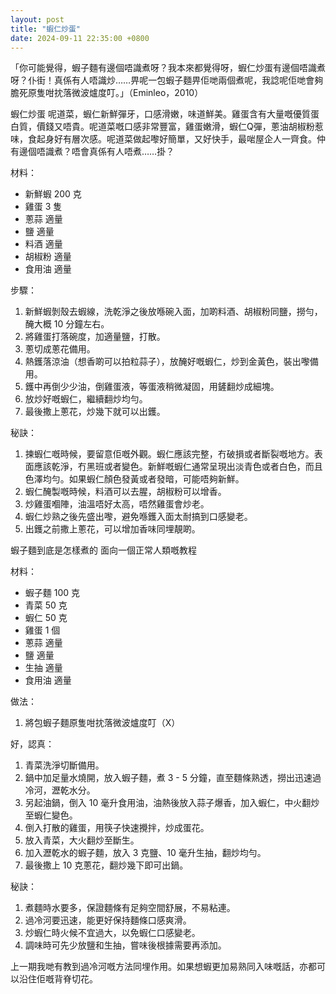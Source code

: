 ```yaml
---
layout: post
title: "蝦仁炒蛋"
date: 2024-09-11 22:35:00 +0800
---
```


「你可能覺得，蝦子麵有邊個唔識煮呀？我本來都覺得呀，蝦仁炒蛋有邊個唔識煮呀？仆街！真係有人唔識炒……畀呢一包蝦子麵畀佢哋兩個煮呢，我諗呢佢哋會夠膽死原隻咁抌落微波爐度叮。」（Eminleo，2010）

蝦仁炒蛋
呢道菜，蝦仁新鮮彈牙，口感滑嫩，味道鮮美。雞蛋含有大量嘅優質蛋白質，價錢又唔貴。呢道菜嘅口感非常豐富，雞蛋嫩滑，蝦仁Q彈，蔥油胡椒粉惹味，食起身好有層次感。呢道菜做起嚟好簡單，又好快手，最啱屋企人一齊食。仲有邊個唔識煮？唔會真係有人唔煮……掛？

材料：
- 新鮮蝦  200 克
- 雞蛋  3 隻
- 蔥蒜 適量
- 鹽 適量
- 料酒 適量
- 胡椒粉 適量
- 食用油 適量

步驟：
1. 新鮮蝦剝殼去蝦線，洗乾淨之後放喺碗入面，加啲料酒、胡椒粉同鹽，撈勻，醃大概 10 分鐘左右。
2. 將雞蛋打落碗度，加適量鹽，打散。
3. 蔥切成蔥花備用。
4. 熱鑊落涼油（想香啲可以拍粒蒜子），放醃好嘅蝦仁，炒到金黃色，裝出嚟備用。
5. 鑊中再倒少少油，倒雞蛋液，等蛋液稍微凝固，用鏟翻炒成細塊。
6. 放炒好嘅蝦仁，繼續翻炒均勻。
7. 最後撒上蔥花，炒幾下就可以出鑊。

秘訣：
1. 揀蝦仁嘅時候，要留意佢嘅外觀。蝦仁應該完整，冇破損或者斷裂嘅地方。表面應該乾淨，冇黑班或者變色。新鮮嘅蝦仁通常呈現出淡青色或者白色，而且色澤均勻。如果蝦仁顏色發黃或者發暗，可能唔夠新鮮。 
2. 蝦仁醃製嘅時候，料酒可以去腥，胡椒粉可以增香。
3. 炒雞蛋嗰陣，油溫唔好太高，唔然雞蛋會炒老。
4. 蝦仁炒熟之後先盛出嚟，避免喺鑊入面太耐搞到口感變老。
5. 出鑊之前撒上蔥花，可以增加香味同埋靚啲。 

蝦子麵到底是怎樣煮的
面向一個正常人類嘅教程

材料：
- 蝦子麵 100 克
- 青菜 50 克
- 蝦仁 50 克
- 雞蛋 1 個
- 蔥蒜 適量
- 鹽 適量
- 生抽 適量
- 食用油 適量

做法：
1. 將包蝦子麵原隻咁抌落微波爐度叮（X）

好，認真：
1. 青菜洗淨切斷備用。
2. 鍋中加足量水燒開，放入蝦子麵，煮 3 - 5 分鐘，直至麵條熟透，撈出迅速過冷河，瀝乾水分。
3. 另起油鍋，倒入 10 毫升食用油，油熱後放入蒜子爆香，加入蝦仁，中火翻炒至蝦仁變色。
4. 倒入打散的雞蛋，用筷子快速攪拌，炒成蛋花。
5. 放入青菜，大火翻炒至斷生。
6. 加入瀝乾水的蝦子麵，放入 3 克鹽、10 毫升生抽，翻炒均勻。
7. 最後撒上 10 克蔥花，翻炒幾下即可出鍋。

秘訣：
1. 煮麵時水要多，保證麵條有足夠空間舒展，不易粘連。
2. 過冷河要迅速，能更好保持麵條口感爽滑。
3. 炒蝦仁時火候不宜過大，以免蝦仁口感變老。
4. 調味時可先少放鹽和生抽，嘗味後根據需要再添加。

上一期我哋有教到過冷河嘅方法同埋作用。如果想蝦更加易熟同入味嘅話，亦都可以沿住佢嘅背脊切花。
